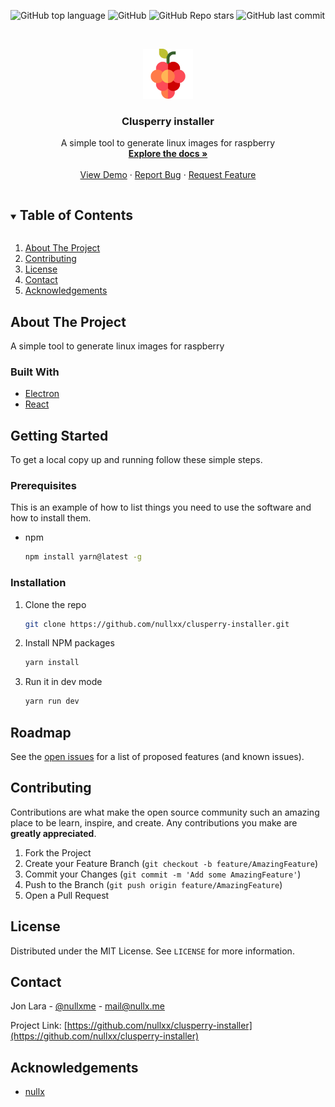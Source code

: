 ![GitHub top language](https://img.shields.io/github/languages/top/nullxx/clusperry-installer?style=for-the-badge)
![GitHub](https://img.shields.io/github/license/nullxx/clusperry-installer?style=for-the-badge&v=2)
![GitHub Repo stars](https://img.shields.io/github/stars/nullxx/clusperry-installer?style=for-the-badge)
![GitHub last commit](https://img.shields.io/github/last-commit/nullxx/clusperry-installer?style=for-the-badge)



<!-- PROJECT LOGO -->
<br />
<p align="center">
  <a href="https://github.com/nullxx/clusperry-installer">
    <img src="icon.png" alt="Logo" width="80" height="80">
  </a>

  <h3 align="center">Clusperry installer</h3>

  <p align="center">
    A simple tool to generate linux images for raspberry
    <br />
    <a href="https://github.com/nullxx/clusperry-installer"><strong>Explore the docs »</strong></a>
    <br />
    <br />
    <a href="https://sh.nullx.me/clusperry-demo">View Demo</a>
    ·
    <a href="https://github.com/nullxx/clusperry-installer/issues">Report Bug</a>
    ·
    <a href="https://github.com/nullxx/clusperry-installer/issues">Request Feature</a>
  </p>
</p>



<!-- TABLE OF CONTENTS -->
<details open="open">
  <summary><h2 style="display: inline-block">Table of Contents</h2></summary>
  <ol>
    <li>
      <a href="#about-the-project">About The Project</a>
    </li>
    <li><a href="#contributing">Contributing</a></li>
    <li><a href="#license">License</a></li>
    <li><a href="#contact">Contact</a></li>
    <li><a href="#acknowledgements">Acknowledgements</a></li>
  </ol>
</details>



<!-- ABOUT THE PROJECT -->
## About The Project

A simple tool to generate linux images for raspberry

### Built With

* [Electron](https://www.electronjs.org/)
* [React](https://reactjs.org/)


<!-- GETTING STARTED -->
## Getting Started

To get a local copy up and running follow these simple steps.

### Prerequisites

This is an example of how to list things you need to use the software and how to install them.
* npm
  ```sh
  npm install yarn@latest -g
  ```

### Installation

1. Clone the repo
   ```sh
   git clone https://github.com/nullxx/clusperry-installer.git
   ```
2. Install NPM packages
   ```sh
   yarn install
   ```
3. Run it in dev mode
   ```sh
   yarn run dev
   ```

<!-- ROADMAP -->
## Roadmap

See the [open issues](https://github.com/nullxx/clusperry-installer/issues) for a list of proposed features (and known issues).

<!-- CONTRIBUTING -->
## Contributing

Contributions are what make the open source community such an amazing place to be learn, inspire, and create. Any contributions you make are **greatly appreciated**.

1. Fork the Project
2. Create your Feature Branch (`git checkout -b feature/AmazingFeature`)
3. Commit your Changes (`git commit -m 'Add some AmazingFeature'`)
4. Push to the Branch (`git push origin feature/AmazingFeature`)
5. Open a Pull Request

<!-- LICENSE -->
## License

Distributed under the MIT License. See `LICENSE` for more information.

<!-- CONTACT -->
## Contact

Jon Lara - [@nullxme](https://twitter.com/https://twitter.com/nullxme) - mail@nullx.me

Project Link: [https://github.com/nullxx/clusperry-installer](https://github.com/nullxx/clusperry-installer)


<!-- ACKNOWLEDGEMENTS -->
## Acknowledgements

* [nullx](https://nullx.me)
